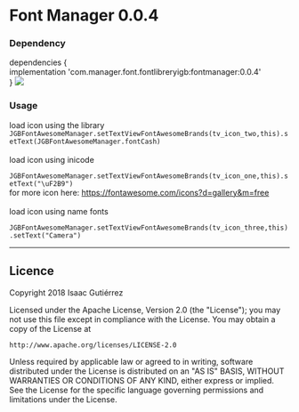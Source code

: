  # Font Manager 0.0.4

### Dependency

dependencies {<br>
 implementation 'com.manager.font.fontlibreryigb:fontmanager:0.0.4'
 <br>
}
![](https://www.dropbox.com/s/yojht1gja5y8umr/Screenshot_20180729-140250.png?dl=0)

### Usage
 load icon using the library
` JGBFontAwesomeManager.setTextViewFontAwesomeBrands(tv_icon_two,this).setText(JGBFontAwesomeManager.fontCash)`
 <br> <br>
 load icon using inicode <br>
` JGBFontAwesomeManager.setTextViewFontAwesomeBrands(tv_icon_one,this).setText("\uF2B9")`
 <br>for more icon here: https://fontawesome.com/icons?d=gallery&m=free
 <br> <br>
  load icon using name fonts<br>
` JGBFontAwesomeManager.setTextViewFontAwesomeBrands(tv_icon_three,this).setText("Camera")`
***


## Licence

Copyright 2018 Isaac Gutiérrez

Licensed under the Apache License, Version 2.0 (the "License");
you may not use this file except in compliance with the License.
You may obtain a copy of the License at

    http://www.apache.org/licenses/LICENSE-2.0

Unless required by applicable law or agreed to in writing, software
distributed under the License is distributed on an "AS IS" BASIS,
WITHOUT WARRANTIES OR CONDITIONS OF ANY KIND, either express or implied.
See the License for the specific language governing permissions and
limitations under the License.
